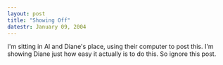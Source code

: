 ```yaml
---
layout: post
title: "Showing Off"
datestr: January 09, 2004
---
```


I'm sitting in Al and Diane's place, using their computer to post this. I'm showing Diane just how easy it actually is to do this. So ignore this post.


